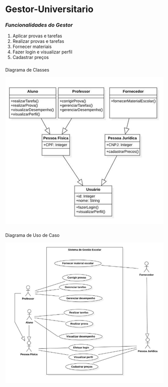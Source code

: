 # Gestor-Universitario

<h3><em><strong>Funcionalidades do Gestor</strong></em></h3>
<p></p>
<ol><li>Aplicar provas e tarefas</li>
  <li>Realizar provas e tarefas</li>
  <li>Fornecer materiais</li>
  <li>Fazer login e visualizar perfil</li>
  <li>Cadastrar preços</li>
</ol>

<h3></h3>Diagrama de Classes

![Diagrama de Classes](https://github.com/PI-41/Gestor-Universitario/blob/main/Diagrama%20de%20Classes.jpg)

<p></p>

<h3></h3>Diagrama de Uso de Caso

![Diagrama de Uso de Caso](https://github.com/PI-41/Gestor-Universitario/blob/main/Diagrama%20de%20Uso%20de%20Caso.jpg)
